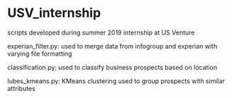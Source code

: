 # USV_internship
scripts developed during summer 2019 internship at US Venture

experian_filter.py: used to merge data from infogroup and experian with varying file formatting

classification.py: used to classify business prospects based on location

lubes_kmeans.py: KMeans clustering used to group prospects with similar attributes

